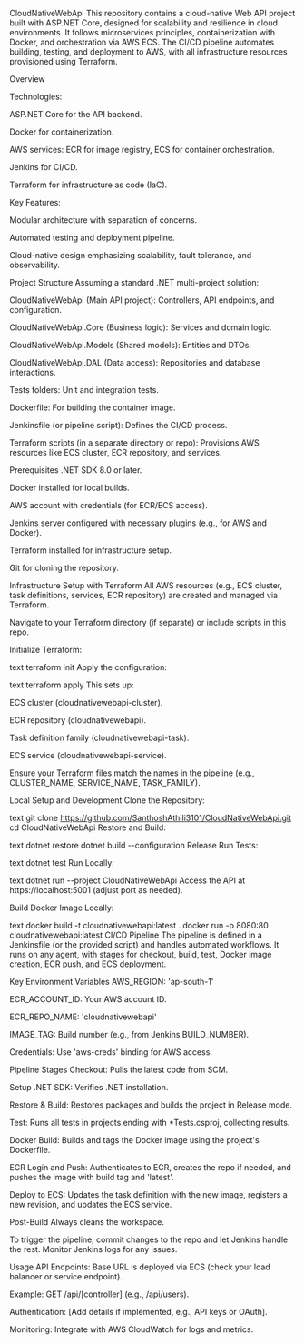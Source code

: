 CloudNativeWebApi
This repository contains a cloud-native Web API project built with ASP.NET Core, designed for scalability and resilience in cloud environments. It follows microservices principles, containerization with Docker, and orchestration via AWS ECS. The CI/CD pipeline automates building, testing, and deployment to AWS, with all infrastructure resources provisioned using Terraform.

Overview

Technologies:

ASP.NET Core for the API backend.

Docker for containerization.

AWS services: ECR for image registry, ECS for container orchestration.

Jenkins for CI/CD.

Terraform for infrastructure as code (IaC).

Key Features:

Modular architecture with separation of concerns.

Automated testing and deployment pipeline.

Cloud-native design emphasizing scalability, fault tolerance, and observability.

Project Structure
Assuming a standard .NET multi-project solution:

CloudNativeWebApi (Main API project): Controllers, API endpoints, and configuration.

CloudNativeWebApi.Core (Business logic): Services and domain logic.

CloudNativeWebApi.Models (Shared models): Entities and DTOs.

CloudNativeWebApi.DAL (Data access): Repositories and database interactions.

Tests folders: Unit and integration tests.

Dockerfile: For building the container image.

Jenkinsfile (or pipeline script): Defines the CI/CD process.

Terraform scripts (in a separate directory or repo): Provisions AWS resources like ECS cluster, ECR repository, and services.

Prerequisites
.NET SDK 8.0 or later.

Docker installed for local builds.

AWS account with credentials (for ECR/ECS access).

Jenkins server configured with necessary plugins (e.g., for AWS and Docker).

Terraform installed for infrastructure setup.

Git for cloning the repository.

Infrastructure Setup with Terraform
All AWS resources (e.g., ECS cluster, task definitions, services, ECR repository) are created and managed via Terraform.

Navigate to your Terraform directory (if separate) or include scripts in this repo.

Initialize Terraform:

text
terraform init
Apply the configuration:

text
terraform apply
This sets up:

ECS cluster (cloudnativewebapi-cluster).

ECR repository (cloudnativewebapi).

Task definition family (cloudnativewebapi-task).

ECS service (cloudnativewebapi-service).

Ensure your Terraform files match the names in the pipeline (e.g., CLUSTER_NAME, SERVICE_NAME, TASK_FAMILY).

Local Setup and Development
Clone the Repository:

text
git clone https://github.com/SanthoshAthili3101/CloudNativeWebApi.git
cd CloudNativeWebApi
Restore and Build:

text
dotnet restore
dotnet build --configuration Release
Run Tests:

text
dotnet test
Run Locally:

text
dotnet run --project CloudNativeWebApi
Access the API at https://localhost:5001 (adjust port as needed).

Build Docker Image Locally:

text
docker build -t cloudnativewebapi:latest .
docker run -p 8080:80 cloudnativewebapi:latest
CI/CD Pipeline
The pipeline is defined in a Jenkinsfile (or the provided script) and handles automated workflows. It runs on any agent, with stages for checkout, build, test, Docker image creation, ECR push, and ECS deployment.

Key Environment Variables
AWS_REGION: 'ap-south-1'

ECR_ACCOUNT_ID: Your AWS account ID.

ECR_REPO_NAME: 'cloudnativewebapi'

IMAGE_TAG: Build number (e.g., from Jenkins BUILD_NUMBER).

Credentials: Use 'aws-creds' binding for AWS access.

Pipeline Stages
Checkout: Pulls the latest code from SCM.

Setup .NET SDK: Verifies .NET installation.

Restore & Build: Restores packages and builds the project in Release mode.

Test: Runs all tests in projects ending with *Tests.csproj, collecting results.

Docker Build: Builds and tags the Docker image using the project's Dockerfile.

ECR Login and Push: Authenticates to ECR, creates the repo if needed, and pushes the image with build tag and 'latest'.

Deploy to ECS: Updates the task definition with the new image, registers a new revision, and updates the ECS service.

Post-Build
Always cleans the workspace.

To trigger the pipeline, commit changes to the repo and let Jenkins handle the rest. Monitor Jenkins logs for any issues.

Usage
API Endpoints: Base URL is deployed via ECS (check your load balancer or service endpoint).

Example: GET /api/[controller] (e.g., /api/users).

Authentication: [Add details if implemented, e.g., API keys or OAuth].

Monitoring: Integrate with AWS CloudWatch for logs and metrics.
